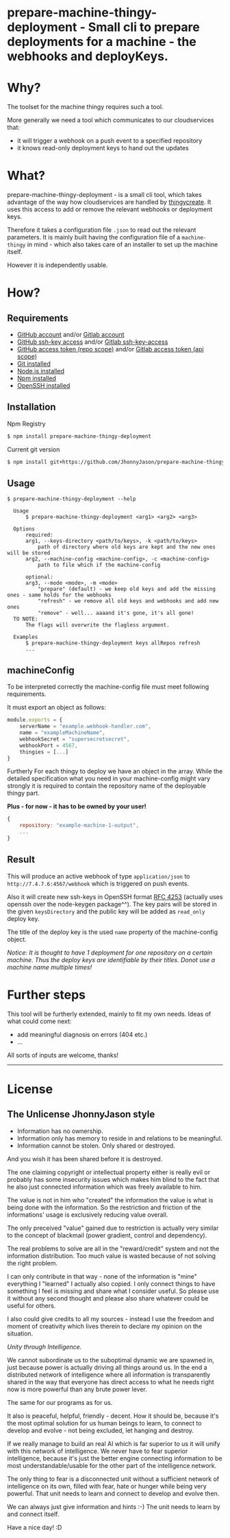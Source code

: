 # prepare-machine-thingy-deployment - Small cli to prepare deployments for a machine - the webhooks and deployKeys.

# Why?
The toolset for the machine thingy requires such a tool.

More generally we need a tool which communicates to our cloudservices that:

- it will trigger a webhook on a push event to a specified repository
- it knows read-only deployment keys to hand out the updates

# What?
prepare-machine-thingy-deployment - is a small cli tool, which takes advantage of the way how cloudservices are handled by [thingycreate](https://www.npmjs.com/package/thingycreate). It uses this access to add or remove the relevant webhooks or deployment keys.

Therefore it takes a configuration file `.json` to read out the relevant parameters. It is mainly built having the configuration file of a `machine-thingy` in mind - which also takes care of an installer to set up the machine itself.

However it is independently usable.

# How?
Requirements
------------
* [GitHub account](https://github.com/) and/or [Gitlab account](https://gitlab.com/)
* [GitHub ssh-key access](https://help.github.com/en/github/authenticating-to-github/generating-a-new-ssh-key-and-adding-it-to-the-ssh-agent) and/or [Gitlab ssh-key-access](https://docs.gitlab.com/ee/gitlab-basics/create-your-ssh-keys.html)
* [GitHub access token (repo scope)](https://github.com/settings/tokens) and/or [Gitlab access token (api scope)](https://docs.gitlab.com/ee/user/profile/personal_access_tokens.html)
* [Git installed](https://git-scm.com/)
* [Node.js installed](https://nodejs.org/)
* [Npm installed](https://www.npmjs.com/)
* [OpenSSH installed](https://www.openssh.com/)

Installation
------------

Npm Registry
``` sh
$ npm install prepare-machine-thingy-deployment
```

Current git version
``` sh
$ npm install git+https://github.com/JhonnyJason/prepare-machine-thingy-deployment-output.git
```

Usage
-----

```
$ prepare-machine-thingy-deployment --help

  Usage
      $ prepare-machine-thingy-deployment <arg1> <arg2> <arg3>
    
  Options
      required:
      arg1, --keys-directory <path/to/keys>, -k <path/to/keys>
          path of directory where old keys are kept and the new ones will be stored
      arg2, --machine-config <machine-config>, -c <machine-config>
          path to file which if the machine-config
    
      optional:
      arg3, --mode <mode>, -m <mode>  
          "prepare" (default) - we keep old keys and add the missing ones - same holds for the webhooks
          "refresh" - we remove all old keys and webhooks and add new ones
          "remove" - well... aaaand it's gone, it's all gone!
  TO NOTE:
      The flags will overwrite the flagless argument.

  Examples
      $ prepare-machine-thingy-deployment keys allRepos refresh
      ...

```

machineConfig
-----

To be interpreted correctly the machine-config file must meet following requirements.

It must export an object as follows:
```javascript
module.exports = {
    serverName = "example.webhook-handler.com",
    name = "exampleMachineName",
    webhookSecret = "supersecretsecret",
    webhookPort = 4567,
    thingies = [...]
}
```
Furtherly For each thingy to deploy we have an object in the array.
While the detailed specification what you need in your machine-config might vary strongly it is required to contain the repository name of the deployable thingy part. 

**Plus - for now - it has to be owned by your user!**
```javascript
{
    repository: "example-machine-1-output",
    ...
}
```

Result
-----
This will produce an active webhook of type `application/json` to `http://7.4.7.6:4567/webhook` which is triggered on push events.

Also it will create new ssh-keys in OpenSSH format [RFC 4253](https://tools.ietf.org/html/rfc4253#section-6.6) (actually uses openssh over the node-keygen package^^). The key pairs will be stored in the given `keysDirectory` and the public key will be added as `read_only` deploy key.

The title of the deploy key is the used `name` property of the machine-config object.

*Notice: It is thought to have 1 deployment for one repository on a certain machine. Thus the deploy keys are identifiable by their titles. Donot use a machine name multiple times!*

# Further steps
This tool will be furtherly extended, mainly to fit my own needs.
Ideas of what could come next:

- add meaningful diagnosis on errors (404 etc.)
- ...

All sorts of inputs are welcome, thanks!

---

# License

## The Unlicense JhonnyJason style

- Information has no ownership.
- Information only has memory to reside in and relations to be meaningful.
- Information cannot be stolen. Only shared or destroyed.

And you wish it has been shared before it is destroyed.

The one claiming copyright or intellectual property either is really evil or probably has some insecurity issues which makes him blind to the fact that he also just connected information which was freely available to him.

The value is not in him who "created" the information the value is what is being done with the information.
So the restriction and friction of the informations' usage is exclusively reducing value overall.

The only preceived "value" gained due to restriction is actually very similar to the concept of blackmail (power gradient, control and dependency).

The real problems to solve are all in the "reward/credit" system and not the information distribution. Too much value is wasted because of not solving the right problem.

I can only contribute in that way - none of the information is "mine" everything I "learned" I actually also copied.
I only connect things to have something I feel is missing and share what I consider useful. So please use it without any second thought and please also share whatever could be useful for others. 

I also could give credits to all my sources - instead I use the freedom and moment of creativity which lives therein to declare my opinion on the situation. 

*Unity through Intelligence.*

We cannot subordinate us to the suboptimal dynamic we are spawned in, just because power is actually driving all things around us.
In the end a distributed network of intelligence where all information is transparently shared in the way that everyone has direct access to what he needs right now is more powerful than any brute power lever.

The same for our programs as for us.

It also is peaceful, helpful, friendly - decent. How it should be, because it's the most optimal solution for us human beings to learn, to connect to develop and evolve - not being excluded, let hanging and destroy.

If we really manage to build an real AI which is far superior to us it will unify with this network of intelligence.
We never have to fear superior intelligence, because it's just the better engine connecting information to be most understandable/usable for the other part of the intelligence network.

The only thing to fear is a disconnected unit without a sufficient network of intelligence on its own, filled with fear, hate or hunger while being very powerful. That unit needs to learn and connect to develop and evolve then.

We can always just give information and hints :-) The unit needs to learn by and connect itself.

Have a nice day! :D
